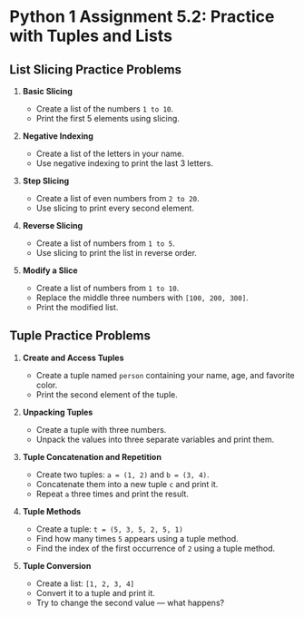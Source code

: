 # Python 1 Assignment 5.2: Practice with Tuples and Lists

## **List Slicing Practice Problems**  

1. **Basic Slicing**  
   - Create a list of the numbers `1 to 10`.  
   - Print the first 5 elements using slicing.  

2. **Negative Indexing**  
   - Create a list of the letters in your name.  
   - Use negative indexing to print the last 3 letters.  

3. **Step Slicing**  
   - Create a list of even numbers from `2 to 20`.  
   - Use slicing to print every second element.  

4. **Reverse Slicing**  
   - Create a list of numbers from `1 to 5`.  
   - Use slicing to print the list in reverse order.  

5. **Modify a Slice**  
   - Create a list of numbers from `1 to 10`.  
   - Replace the middle three numbers with `[100, 200, 300]`.  
   - Print the modified list.  

## **Tuple Practice Problems**

1. **Create and Access Tuples**  
   - Create a tuple named `person` containing your name, age, and favorite color.  
   - Print the second element of the tuple.  

2. **Unpacking Tuples**  
   - Create a tuple with three numbers.  
   - Unpack the values into three separate variables and print them.  

3. **Tuple Concatenation and Repetition**  
   - Create two tuples: `a = (1, 2)` and `b = (3, 4)`.  
   - Concatenate them into a new tuple `c` and print it.  
   - Repeat `a` three times and print the result.  

4. **Tuple Methods**  
   - Create a tuple: `t = (5, 3, 5, 2, 5, 1)`  
   - Find how many times `5` appears using a tuple method.  
   - Find the index of the first occurrence of `2` using a tuple method.  

5. **Tuple Conversion**  
   - Create a list: `[1, 2, 3, 4]`  
   - Convert it to a tuple and print it.  
   - Try to change the second value — what happens?  
